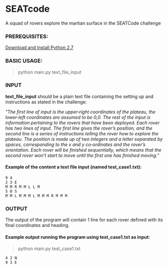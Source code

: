 # SEATcode
A squad of rovers explore the martian surface in the SEATCode challenge

### PREREQUISITES:

[Download and Install Python 2.7](https://www.python.org/download/releases/2.7/)

### BASIC USAGE:

>python main.py text_file_input

### INPUT

**text_file_input** should be a plain text file containing the setting up and instructions as stated in the challenge:

*"The first line of input is the upper‑right coordinates of the plateau, the
lower‑left coordinates are assumed to be 0,0. The rest of the input is
information pertaining to the rovers that have been deployed. Each
rover has two lines of input. The first line gives the rover’s position, and
the second line is a series of instructions telling the rover how to explore
the plateau. The position is made up of two integers and a letter
separated by spaces, corresponding to the x and y co‑ordinates and the
rover’s orientation. Each rover will be finished sequentially, which
means that the second rover won’t start to move until the first one has
finished moving."*

#### Example of the content a text file input (named test_case1.txt):
```
9 4
2 3 E
M M R M M L L M
5 0 S
M M L M M M L M M M R M M M
```


### OUTPUT

The output of the program will contain 1 line for each rover defined with its final coordinates and heading.

#### Example output running the program using test_case1.txt as input:

>python main.py test_case1.txt
```
4 2 N
9 3 E
```



